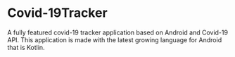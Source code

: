 # Covid-19Tracker
A fully featured covid-19 tracker application based on Android and Covid-19 API. This application is made with the latest growing language for Android that is Kotlin.
